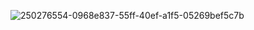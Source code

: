 ![250276554-0968e837-55ff-40ef-a1f5-05269bef5c7b](https://github.com/ibrahimcangok/Flashcard/assets/106431802/dce879d5-b5ab-4261-9c95-9a95774d773b)

